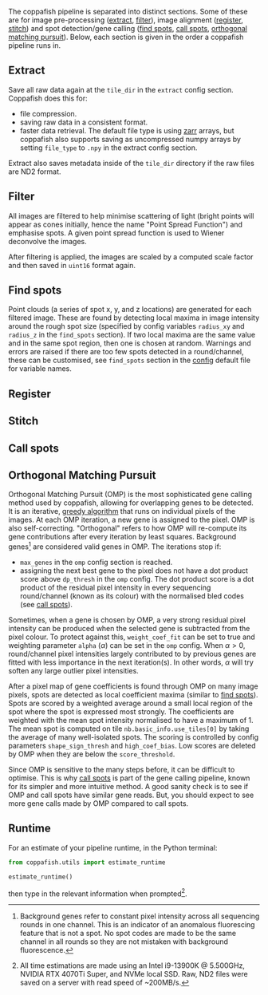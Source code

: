 The coppafish pipeline is separated into distinct sections. Some of these are for image pre-processing
([extract](#extract), [filter](#filter)), image alignment ([register](#register), [stitch](#stitch)) and spot 
detection/gene calling ([find spots](#find-spots), [call spots](#call-spots), 
[orthogonal matching pursuit](#orthogonal-matching-pursuit)). Below, each section is given in the order a coppafish
pipeline runs in.

## Extract

Save all raw data again at the `tile_dir` in the `extract` config section. Coppafish does this for:

* file compression.
* saving raw data in a consistent format.
* faster data retrieval. The default file type is using [zarr](https://zarr.readthedocs.io/) arrays, but coppafish also
supports saving as uncompressed numpy arrays by setting `file_type` to `.npy` in the extract config section.

Extract also saves metadata inside of the `tile_dir` directory if the raw files are ND2 format.

## Filter

All images are filtered to help minimise scattering of light (bright points will appear as cones initially, hence the
name "Point Spread Function") and emphasise spots. A given point spread function is used to Wiener deconvolve the 
images.

After filtering is applied, the images are scaled by a computed scale factor and then saved in `uint16` format again.

## Find spots

Point clouds (a series of spot x, y, and z locations) are generated for each filtered image. These are found by
detecting local maxima in image intensity around the rough spot size (specified by config variables `radius_xy` and
`radius_z` in the `find_spots` section). If two local maxima are the same value and in the same spot region, then one
is chosen at random. Warnings and errors are raised if there are too few spots detected in a round/channel, these can
be customised, see `find_spots` section in the
<a href="https://github.com/reillytilbury/coppafish/blob/alpha/coppafish/setup/settings.default.ini" target="_blank">
config</a> default file for variable names.

## Register

## Stitch

## Call spots

## Orthogonal Matching Pursuit

Orthogonal Matching Pursuit (OMP) is the most sophisticated gene calling method used by coppafish, allowing for
overlapping genes to be detected. It is an iterative,
<a href="https://en.wikipedia.org/wiki/Greedy_algorithm" target="_blank">greedy algorithm</a> that runs on individual
pixels of the images. At each OMP iteration, a new gene is assigned to the pixel. OMP is also self-correcting.
"Orthogonal" refers to how OMP will re-compute its gene contributions after every iteration by least squares.
Background genes[^1] are considered valid genes in OMP. The iterations stop if:

* `max_genes` in the `omp` config section is reached.
* assigning the next best gene to the pixel does not have a dot product score above `dp_thresh` in the `omp` config.
The dot product score is a dot product of the residual pixel intensity in every sequencing round/channel (known as its
colour) with the normalised bled codes (see [call spots](#call-spots)).

Sometimes, when a gene is chosen by OMP, a very strong residual pixel intensity can be produced when the selected gene
is subtracted from the pixel colour. To protect against this, `weight_coef_fit` can be set to true and weighting
parameter `alpha` ($\alpha$) can be set in the `omp` config. When $\alpha>0$, round/channel pixel intensities largely
contributed to by previous genes are fitted with less importance in the next iteration(s). In other words, $\alpha$
will try soften any large outlier pixel intensities.

<!-- TODO: Should expand more on the OMP gene scoring here -->
After a pixel map of gene coefficients is found through OMP on many image pixels, spots are detected as local
coefficient maxima (similar to [find spots](#find-spots)). Spots are scored by a weighted average around a small local
region of the spot where the spot is expressed most strongly. The coefficients are weighted with the mean spot
intensity normalised to have a maximum of 1. The mean spot is computed on tile `nb.basic_info.use_tiles[0]` by taking
the average of many well-isolated spots. The scoring is controlled by config parameters `shape_sign_thresh` and
`high_coef_bias`. Low scores are deleted by OMP when they are below the `score_threshold`.

Since OMP is sensitive to the many steps before, it can be difficult to optimise. This is why [call spots](#call-spots)
is part of the gene calling pipeline, known for its simpler and more intuitive method. A good sanity check is to see if
OMP and call spots have similar gene reads. But, you should expect to see more gene calls made by OMP compared to call
spots.

## Runtime

For an estimate of your pipeline runtime, in the Python terminal:
```python
from coppafish.utils import estimate_runtime

estimate_runtime()
```
then type in the relevant information when prompted[^2].


[^1]:
    Background genes refer to constant pixel intensity across all sequencing rounds in one channel. This is an
    indicator of an anomalous fluorescing feature that is not a spot. No spot codes are made to be the same channel in
    all rounds so they are not mistaken with background fluorescence.
[^2]:
    All time estimations are made using an Intel i9-13900K @ 5.500GHz, NVIDIA RTX 4070Ti Super, and NVMe local SSD. 
    Raw, ND2 files were saved on a server with read speed of ~200MB/s.

